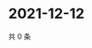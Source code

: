 # 2021-12-12

共 0 条

<!-- BEGIN WEIBO -->
<!-- 最后更新时间 Sun Dec 12 2021 15:13:41 GMT+0800 (China Standard Time) -->

<!-- END WEIBO -->
